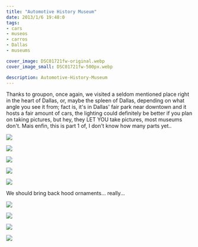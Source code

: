 ```yaml
---
title: "Automotive History Museum"
date: 2013/1/6 19:48:0
tags: 
- cars
- museos
- carros
- Dallas
- museums

cover_image: DSC01721fw-original.webp
cover_image_small: DSC01721fw-500px.webp

description: Automotive-History-Museum
---
```



Thanks to groupon, once again, we visited a seldom mentioned place right in the heart of Dallas, or, maybe the spleen of Dallas, depending on what angle you see it from; fact is, it's in Dallas' fair park near downtown and it hosts a fair amount of cars, the lighting could definitely be better if you plan on taking pictures, but hey, they LET YOU take pictures, most museums don't. Mais enfin, this is part 1 of, I don't know how many parts yet..  

[![](DSC01721fw-800px.webp)](DSC01721fw-original.webp)

[![](DSC01722fw-800px.webp)](DSC01722fw-original.webp)

  

[![](DSC01723fw-800px.webp)](DSC01723fw-original.webp)

  

[![](DSC01724fw-800px.webp)](DSC01724fw-original.webp)

  

[![](DSC01731fw-800px.webp)](DSC01731fw-original.webp)

We should bring back hood ornaments... really...  

[![](DSC01735fw-800px.webp)](DSC01735fw-original.webp)

  

[![](DSC01808fw-800px.webp)](DSC01808fw-original.webp)

  

[![](DSC01809fw-800px.webp)](DSC01809fw-original.webp)

  

[![](DSC01811fw-800px.webp)](DSC01811fw-original.webp)
